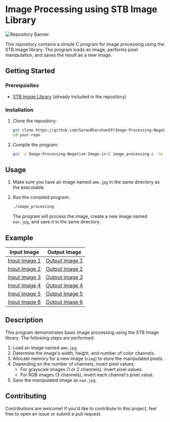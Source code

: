 # Image Processing using STB Image Library

![Repository Banner](https://socialify.git.ci/SaranDharshanSP/Image-Processing-Negative-Image-in-C/image?font=KoHo&language=1&name=1&owner=1&pattern=Floating%20Cogs&stargazers=1&theme=Dark)

This repository contains a simple C program for image processing using the STB Image library. The program loads an image, performs pixel manipulation, and saves the result as a new image.

## Getting Started

### Prerequisites

- [STB Image Library](https://github.com/nothings/stb) (already included in the repository)

### Installation

1. Clone the repository:

   ```sh
   git clone https://github.com/SaranDharshanSP/Image-Processing-Negative-Image-in-C.git
   cd your-repo
   ```

2. Compile the program:

   ```sh
   gcc -o Image-Processing-Negative-Image-in-C image_processing.c -lm
   ```

## Usage

1. Make sure you have an image named `amm.jpg` in the same directory as the executable.

2. Run the compiled program:

   ```sh
   ./image_processing
   ```

   The program will process the image, create a new image named `nan.jpg`, and save it in the same directory.

## Example

| Input Image | Output Image |
|-------------|--------------|
| [Input Image 1](Input%20Images/img1.jpg) | [Output Image 1](Output-Images/nimg1.jpg) |
| [Input Image 2](Input-Images/img2.jpg) | [Output Image 2](Output-Images/nimg2.jpg) |
| [Input Image 3](Input-Images/img3.jpg) | [Output Image 3](Output-Images/nimg3.jpg) |
| [Input Image 4](Input-Images/img4.jpg) | [Output Image 4](Output-Images/nimg4.jpg) |
| [Input Image 5](Input-Images/img5.jpg) | [Output Image 5](Output-Images/nimg5.jpg) |
| [Input Image 6](Input-Images/img6.jpg) | [Output Image 6](Output-Images/nimg6.jpg) |

## Description

This program demonstrates basic image processing using the STB Image library. The following steps are performed:

1. Load an image named `amm.jpg`.
2. Determine the image's width, height, and number of color channels.
3. Allocate memory for a new image (`nimg`) to store the manipulated pixels.
4. Depending on the number of channels, invert pixel values:
   - For grayscale images (1 or 2 channels), invert pixel values.
   - For RGB images (3 channels), invert each channel's pixel value.
5. Save the manipulated image as `nan.jpg`.

## Contributing

Contributions are welcome! If you'd like to contribute to this project, feel free to open an issue or submit a pull request.


